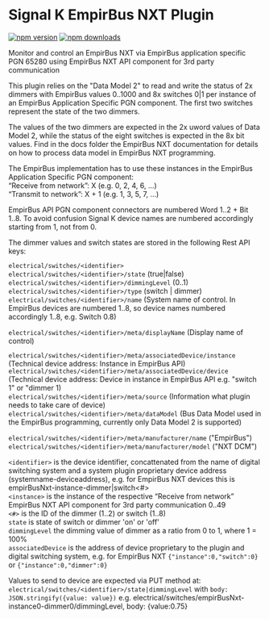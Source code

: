 # Signal K EmpirBus NXT Plugin
<a href="https://www.npmjs.com/package/signalk-empirbusnxt-plugin"><img title="npm version" src="https://badgen.net/npm/v/signalk-empirbusnxt-plugin" ></a>
<a href="https://www.npmjs.com/package/signalk-empirbusnxt-plugin"><img title="npm downloads" src="https://badgen.net/npm/dt/signalk-empirbusnxt-plugin"></a>

Monitor and control an EmpirBus NXT via EmpirBus application specific PGN 65280 using EmpirBus NXT API component for 3rd party communication

This plugin relies on the "Data Model 2" to read and write the status of 2x dimmers with EmpirBus values 0..1000 and 8x switches 0|1 per instance of an EmpirBus Application Specific PGN component. The first two switches represent the state of the two dimmers.

The values of the two dimmers are expected in the 2x uword values of Data Model 2, while the status of the eight switches is expected in the 8x bit values. Find in the docs folder the EmpirBus NXT documentation for details on how to process data model in EmpirBus NXT programming.

The EmpirBus implementation has to use these instances in the EmpirBus Application Specific PGN component:  
“Receive from network”: X (e.g. 0, 2, 4, 6, ...)  
“Transmit to network”: X + 1 (e.g. 1, 3, 5, 7, ...)  

EmpirBus API PGN component connectors are numbered Word 1..2 + Bit 1..8. To avoid confusion Signal K device names are numbered accordingly starting from 1, not from 0.

The dimmer values and switch states are stored in the following Rest API keys:

`electrical/switches/<identifier>`  
`electrical/switches/<identifier>/state`  (true|false)  
`electrical/switches/<identifier>/dimmingLevel`  (0..1)  
`electrical/switches/<identifier>/type`   (switch | dimmer)  
`electrical/switches/<identifier>/name`   (System name of control. In EmpirBus devices are numbered 1..8, so device names numbered accordingly 1..8, e.g. Switch 0.8)  

`electrical/switches/<identifier>/meta/displayName`   (Display name of control)  

`electrical/switches/<identifier>/meta/associatedDevice/instance` (Technical device address: Instance in EmpirBus API)   
`electrical/switches/<identifier>/meta/associatedDevice/device` (Technical device address: Device in instance in EmpirBus API e.g. "switch 1" or "dimmer 1)  
`electrical/switches/<identifier>/meta/source` (Information what plugin needs to take care of device)  
`electrical/switches/<identifier>/meta/dataModel` (Bus Data Model used in the EmpirBus programming, currently only Data Model 2 is supported)  

`electrical/switches/<identifier>/meta/manufacturer/name`  ("EmpirBus")  
`electrical/switches/<identifier>/meta/manufacturer/model`  ("NXT DCM")  

`<identifier>` is the device identifier, concattenated from the name of digital switching system and a system plugin proprietary device address (systemname-deviceaddress), e.g. for EmpirBus NXT devices this is empirBusNxt-instance<instance>-dimmer|switch<#>  
`<instance>` is the instance of the respective “Receive from network” EmpirBus NXT API component for 3rd party communication 0..49  
`<#>` is the ID of the dimmer (1..2) or switch (1..8)  
`state` is state of switch or dimmer 'on' or 'off'  
`dimmingLevel` the dimming value of dimmer as a ratio from 0 to 1, where 1 = 100%  
`associatedDevice` is the address of device proprietary to the plugin and digital switching system, e.g. for EmpirBus NXT   `{"instance":0,"switch":0}` or `{"instance":0,"dimmer":0}`


Values to send to device are expected via PUT method at: `electrical/switches/<identifier>/state|dimmingLevel` with `body: JSON.stringify({value: value})`
e.g. electrical/switches/empirBusNxt-instance0-dimmer0/dimmingLevel, body: {value:0.75}  
